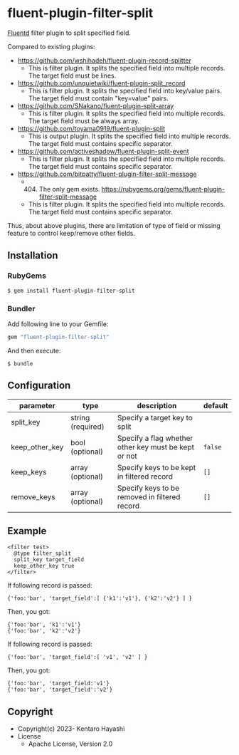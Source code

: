 # fluent-plugin-filter-split

[Fluentd](https://fluentd.org/) filter plugin to split specified field.

Compared to existing plugins:

* https://github.com/wshihadeh/fluent-plugin-record-splitter
  * This is filter plugin. It splits the specified field into multiple records. The target field must be lines.
* https://github.com/unquietwiki/fluent-plugin-split_record
  * This is filter plugin. It splits the specified field into key/value pairs. The target field must contain "key=value" pairs.
* https://github.com/SNakano/fluent-plugin-split-array
  * This is filter plugin. It splits the specified field into multiple records. The target field must be always array.
* https://github.com/toyama0919/fluent-plugin-split
  * This is output plugin. It splits the specified field into multiple records. The target field must contains specific separator.
* https://github.com/activeshadow/fluent-plugin-split-event
  * This is filter plugin. It splits the specified field into multiple records. The target field must contains specific separator.
* https://github.com/bitpatty/fluent-plugin-filter-split-message
  * 404. The only gem exists. https://rubygems.org/gems/fluent-plugin-filter-split-message
  * This is filter plugin. It splits the specified field into multiple records. The target field must contains specific separator.

Thus, about above plugins, there are limitation of type of field or missing feature to control keep/remove other fields.

## Installation

### RubyGems

```
$ gem install fluent-plugin-filter-split
```

### Bundler

Add following line to your Gemfile:

```ruby
gem "fluent-plugin-filter-split"
```

And then execute:

```
$ bundle
```

## Configuration

|parameter|type|description|default|
|---|---|---|---|
|split_key|string (required)|Specify a target key to split||
|keep_other_key|bool (optional)|Specify a flag whether other key must be kept or not|`false`|
|keep_keys|array (optional)|Specify keys to be kept in filtered record|`[]`|
|remove_keys|array (optional)|Specify keys to be removed in filtered record|`[]`|

## Example

```
<filter test>
  @type filter_split
  split_key target_field
  keep_other_key true
</filter>
```

If following record is passed:

```
{'foo:'bar', 'target_field':[ {'k1':'v1'}, {'k2':'v2'} ] }
```

Then, you got:

```
{'foo:'bar', 'k1':'v1'}
{'foo:'bar', 'k2':'v2'}
```

If following record is passed:

```
{'foo:'bar', 'target_field':[ 'v1', 'v2' ] }
```

Then, you got:

```
{'foo:'bar', 'target_field:'v1'}
{'foo:'bar', 'target_field':'v2'}
```

## Copyright

* Copyright(c) 2023- Kentaro Hayashi
* License
  * Apache License, Version 2.0
